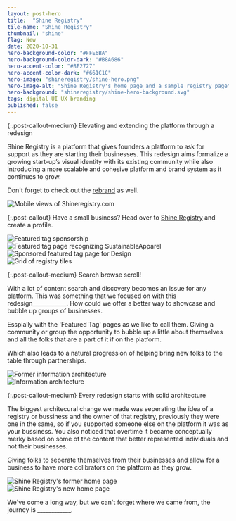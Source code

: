 ```yaml
---
layout: post-hero
title:  "Shine Registry"
tile-name: "Shine Registry"
thumbnail: "shine"
flag: New
date: 2020-10-31
hero-background-color: "#FFE6BA"
hero-background-color-dark: "#B8A686"
hero-accent-color: "#8E2727"
hero-accent-color-dark: "#661C1C"
hero-image: "shineregistry/shine-hero.png"
hero-image-alt: "Shine Registry's home page and a sample registry page"
hero-background: "shineregistry/shine-hero-background.svg"
tags: digital UI UX branding
published: false
---
```


{:.post-callout-medium}
Elevating and extending the platform through a redesign

Shine Registry is a platform that gives founders a platform to ask for support as they are starting their businesses. This redesign aims formalize a growing start-up’s visual identity with its existing community while also introducing a more scalable and cohesive platform and brand system as it continues to grow.

Don't forget to check out the <a href="{% link _projects/shineregistrybrand.markdown %}">rebrand</a> as well.

 <div class="grid-x grid-padding-x grid-margin-y">
   <div class="cell">
     <img src="../img/shineregistry/shine-mobile-hero.jpg" alt="Mobile views of Shineregistry.com">
   </div>
</div>

{:.post-callout}
Have a small business? Head over to <a href="https://shineregistry.com" target="_blank" rel="noopener">Shine Registry</a> and create a profile.

<div class="grid-x grid-padding-x grid-margin-y">
   <div class="cell">
     <img src="../img/shineregistry/featured-tag.jpg" alt="Featured tag sponsorship">
   </div>
   <div class="cell medium-6">
     <img src="../img/shineregistry/tag-callout.jpg" alt="Featured tag page recognizing SustainableApparel">
   </div>
   <div class="cell medium-6">
     <img src="../img/shineregistry/design-sponsored.jpg" alt="Sponsored featured tag page for Design">
   </div>
   <!-- <div class="cell medium-6">
     <img src="../img/shineregistry/pittsburgh-sponsored.jpg" alt="Sponsored featued tag page for Pittsburgh">
   </div> -->
   <div class="cell">
     <img src="../img/shineregistry/registry-tile-grid.jpg" alt="Grid of registry tiles">
   </div>
 </div>

<!-- Featured tag with brand remarks -->
<!-- Design Feature Tag -->

{:.post-callout-medium}
Search browse scroll!

With a lot of content search and discovery becomes an issue for any platform. This was something that we focused on with this redesign____________. How could we offer a better way to showcase and bubble up groups of businesses.

Esspially with the 'Featured Tag' pages as we like to call them. Giving a community or group the opportunity to bubble up a little about themselves and all the folks that are a part of it if on the platform.

Which also leads to a natural progression of helping bring new folks to the table through partnerships.

<div class="grid-x grid-padding-x grid-margin-y">
  <div class="cell medium-6">
    <img src="../img/shineregistry/info-arch-former.jpg" alt="Former information architecture">
  </div>
  <div class="cell medium-6">
    <img src="../img/shineregistry/info-arch.jpg" alt="Information architecture">
  </div>
</div>

{:.post-callout-medium}
Every redesign starts with solid architecture

The biggest architecural change we made was seperating the idea of a registry or bussiness and the owner of that registry, previously they were one in the same, so if you supported someone else on the platform it was as your bussiness. You also noticed that overtime it became conceptually merky based on some of the content that better represented individuals and not their businesses.

Giving folks to seperate themselves from their businesses and allow for a business to have more collbrators on the platform as they grow.
<div class="grid-x grid-padding-x grid-margin-y">
  <div class="cell medium-6">
    <img src="../img/shineregistry/former-site.jpg" alt="Shine Registry's former home page">
  </div>
  <div class="cell medium-6">
    <img src="../img/shineregistry/home.jpg" alt="Shine Registry's new home page">
  </div>
</div>

We've come a long way, but we can't forget where we came from, the journey is ____________.

<!-- simple design system -->
